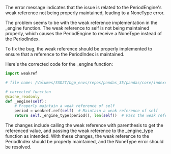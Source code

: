 The error message indicates that the issue is related to the PeriodEngine's weak reference not being properly maintained, leading to a NoneType error.

The problem seems to be with the weak reference implementation in the _engine function. The weak reference to self is not being maintained properly, which causes the PeriodEngine to receive a NoneType instead of the PeriodIndex.

To fix the bug, the weak reference should be properly implemented to ensure that a reference to the PeriodIndex is maintained.

Here's the corrected code for the _engine function:

```python
import weakref

# file name: /Volumes/SSD2T/bgp_envs/repos/pandas_35/pandas/core/indexes/period.py

# corrected function
@cache_readonly
def _engine(self):
    # Properly maintain a weak reference of self
    period = weakref.ref(self)  # Maintain a weak reference of self
    return self._engine_type(period(), len(self))  # Pass the weak reference to the _engine_type
```

The changes include calling the weak reference with parenthesis to get the referenced value, and passing the weak reference to the _engine_type function as intended. With these changes, the weak reference to the PeriodIndex should be properly maintained, and the NoneType error should be resolved.
